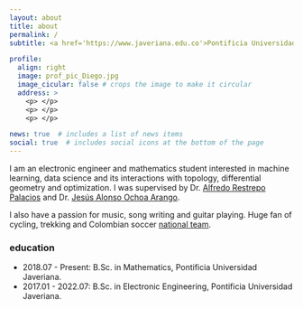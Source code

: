 ```yaml
---
layout: about
title: about
permalink: /
subtitle: <a href='https://www.javeriana.edu.co'>Pontificia Universidad Javeriana</a>, Bogotá, Colombia.

profile:
  align: right
  image: prof_pic_Diego.jpg
  image_cicular: false # crops the image to make it circular
  address: >
    <p> </p>
    <p> </p>
    <p> </p>

news: true  # includes a list of news items
social: true  # includes social icons at the bottom of the page
---
```


I am an electronic engineer and mathematics student interested in machine learning, data science and its interactions with topology, differential geometry and optimization. I was supervised by Dr. <a href="https://alfredorestrepo.academia.edu/" target="_blank">Alfredo Restrepo Palacios</a> and Dr. <a href="https://scholar.google.es/citations?hl=es&user=Pcs9Vv0AAAAJ" target="_blank">Jesús Alonso Ochoa Arango</a>.

I also have a passion for music, song writing and guitar playing. Huge fan of cycling, trekking and Colombian soccer <a href="https://fcf.com.co/" target="_blank">national team</a>. 

### education
* 2018.07 - Present: B.Sc. in Mathematics, Pontificia Universidad Javeriana.
* 2017.01 - 2022.07: B.Sc. in Electronic Engineering, Pontificia Universidad Javeriana.
